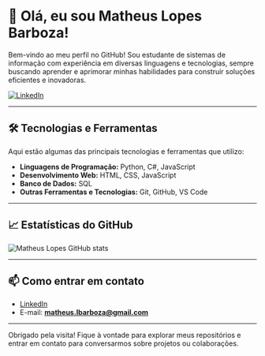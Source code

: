 # 👋 Olá, eu sou Matheus Lopes Barboza!

Bem-vindo ao meu perfil no GitHub! Sou estudante de sistemas de informação com experiência em diversas linguagens e tecnologias, sempre buscando aprender e aprimorar minhas habilidades para construir soluções eficientes e inovadoras.

[![LinkedIn](https://img.shields.io/badge/-LinkedIn-blue?style=flat&logo=linkedin&logoColor=white)](https://www.linkedin.com/in/matheus-lopes-515675219/)

---

## 🛠 Tecnologias e Ferramentas

Aqui estão algumas das principais tecnologias e ferramentas que utilizo:

- **Linguagens de Programação:** Python, C#, JavaScript
- **Desenvolvimento Web:** HTML, CSS, JavaScript
- **Banco de Dados:** SQL
- **Outras Ferramentas e Tecnologias:** Git, GitHub, VS Code

---


## 📈 Estatísticas do GitHub

![Matheus Lopes GitHub stats](https://github-readme-stats.vercel.app/api?username=matheuslopesbarboza&show_icons=true&theme=radical)

---

## 📫 Como entrar em contato

- [LinkedIn](https://www.linkedin.com/in/matheus-lopes-515675219/)
- E-mail: **matheus.lbarboza@gmail.com**

---

Obrigado pela visita! Fique à vontade para explorar meus repositórios e entrar em contato para conversarmos sobre projetos ou colaborações.
